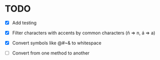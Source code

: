 # TODO

- [x] Add testing

- [x] Filter characters with accents by common characters (ñ => n, á => a)
- [x] Convert symbols like @#~& to whitespace
- [ ] Convert from one method to another
